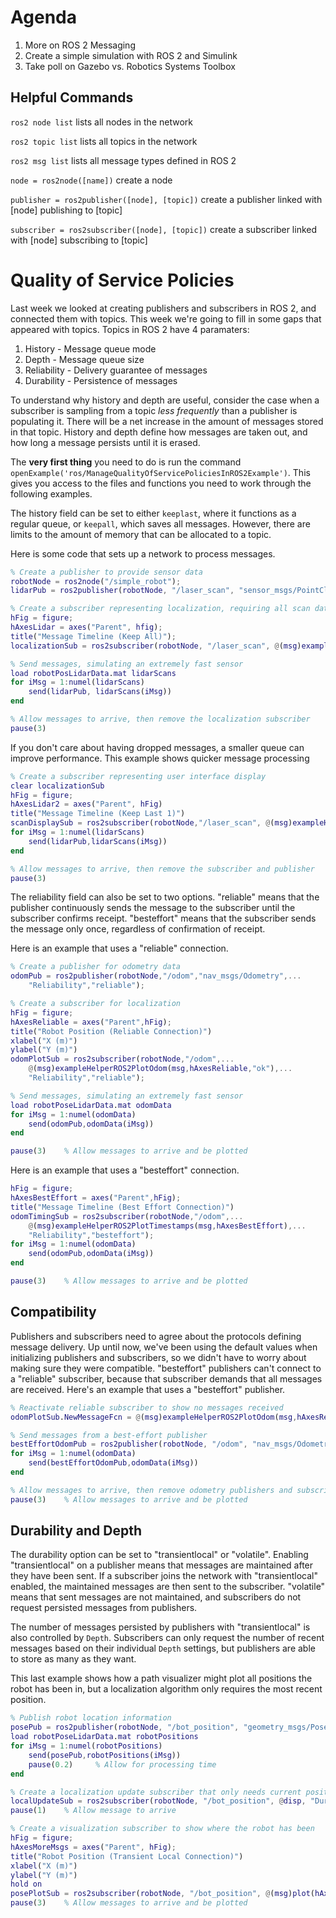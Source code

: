 # Agenda
1. More on ROS 2 Messaging
2. Create a simple simulation with ROS 2 and Simulink
3. Take poll on Gazebo vs. Robotics Systems Toolbox

## Helpful Commands
`ros2 node list` lists all nodes in the network

`ros2 topic list` lists all topics in the network

`ros2 msg list` lists all message types defined in ROS 2

`node = ros2node([name])` create a node

`publisher = ros2publisher([node], [topic])` create a publisher linked with [node] publishing to [topic]

`subscriber = ros2subscriber([node], [topic])` create a subscriber linked with [node] subscribing to [topic]

# Quality of Service Policies
Last week we looked at creating publishers and subscribers in ROS 2, and connected them with topics. This week we're going to fill in some gaps that appeared with topics. Topics in ROS 2 have 4 paramaters:
1. History - Message queue mode
2. Depth - Message queue size
3. Reliability - Delivery guarantee of messages
4. Durability - Persistence of messages

To understand why history and depth are useful, consider the case when a subscriber is sampling from a topic *less frequently* than a publisher is populating it. There will be a net increase in the amount of messages stored in that topic. History and depth define how messages are taken out, and how long a message persists until it is erased.

The **very first thing** you need to do is run the command `openExample('ros/ManageQualityOfServicePoliciesInROS2Example')`. This gives you access to the files and functions you need to work through the following examples.

The history field can be set to either `keeplast`, where it functions as a regular queue, or `keepall`, which saves all messages. However, there are limits to the amount of memory that can be allocated to a topic.

Here is some code that sets up a network to process messages.

```MATLAB
% Create a publisher to provide sensor data
robotNode = ros2node("/simple_robot");
lidarPub = ros2publisher(robotNode, "/laser_scan", "sensor_msgs/PointCloud2", "History", "keeplast", "Depth", 20);

% Create a subscriber representing localization, requiring all scan data
hFig = figure;
hAxesLidar = axes("Parent", hfig);
title("Message Timeline (Keep All)");
localizationSub = ros2subscriber(robotNode, "/laser_scan", @(msg)exampleHelperROS2PlotTimestamps(msg, hAxesLidar), "History", "keepall");

% Send messages, simulating an extremely fast sensor
load robotPosLidarData.mat lidarScans
for iMsg = 1:numel(lidarScans)
	send(lidarPub, lidarScans(iMsg))
end

% Allow messages to arrive, then remove the localization subscriber 
pause(3)
```

If you don't care about having dropped messages, a smaller queue can improve performance. This example shows quicker message processing

```MATLAB
% Create a subscriber representing user interface display
clear localizationSub
hFig = figure;
hAxesLidar2 = axes("Parent", hFig)
title("Message Timeline (Keep Last 1)")
scanDisplaySub = ros2subscriber(robotNode,"/laser_scan", @(msg)exampleHelperROS2PlotTimestamps(msg,hAxesLidar2), "History","keeplast","Depth",1);
for iMsg = 1:numel(lidarScans)
    send(lidarPub,lidarScans(iMsg))
end

% Allow messages to arrive, then remove the subscriber and publisher
pause(3)
```

The reliability field can also be set to two options. "reliable" means that the publisher continuously sends the message to the subscriber until the subscriber confirms receipt. "besteffort" means that the subscriber sends the message only once, regardless of confirmation of receipt.

Here is an example that uses a "reliable" connection.

```MATLAB
% Create a publisher for odometry data
odomPub = ros2publisher(robotNode,"/odom","nav_msgs/Odometry",...
    "Reliability","reliable");

% Create a subscriber for localization
hFig = figure;
hAxesReliable = axes("Parent",hFig);
title("Robot Position (Reliable Connection)")
xlabel("X (m)")
ylabel("Y (m)")
odomPlotSub = ros2subscriber(robotNode,"/odom",...
    @(msg)exampleHelperROS2PlotOdom(msg,hAxesReliable,"ok"),...
    "Reliability","reliable");

% Send messages, simulating an extremely fast sensor
load robotPoseLidarData.mat odomData
for iMsg = 1:numel(odomData)
    send(odomPub,odomData(iMsg))
end

pause(3)    % Allow messages to arrive and be plotted
```

Here is an example that uses a "besteffort" connection.

```MATLAB
hFig = figure;
hAxesBestEffort = axes("Parent",hFig);
title("Message Timeline (Best Effort Connection)")
odomTimingSub = ros2subscriber(robotNode,"/odom",...
    @(msg)exampleHelperROS2PlotTimestamps(msg,hAxesBestEffort),...
    "Reliability","besteffort");
for iMsg = 1:numel(odomData)
    send(odomPub,odomData(iMsg))
end

pause(3)    % Allow messages to arrive and be plotted
```

## Compatibility

Publishers and subscribers need to agree about the protocols defining message delivery. Up until now, we've been using the default values when initializing publishers and subscribers, so we didn't have to worry about making sure they were compatible. "besteffort" publishers can't connect to a "reliable" subscriber, because that subscriber demands that all messages are received. Here's an example that uses a "besteffort" publisher.

```MATLAB
% Reactivate reliable subscriber to show no messages received
odomPlotSub.NewMessageFcn = @(msg)exampleHelperROS2PlotOdom(msg,hAxesReliable,"*r");

% Send messages from a best-effort publisher
bestEffortOdomPub = ros2publisher(robotNode, "/odom", "nav_msgs/Odometry", "Reliability", "besteffort");
for iMsg = 1:numel(odomData)
    send(bestEffortOdomPub,odomData(iMsg))
end

% Allow messages to arrive, then remove odometry publishers and subscribers
pause(3)    % Allow messages to arrive and be plotted
```

## Durability and Depth

The durability option can be set to "transientlocal" or "volatile". Enabling "transientlocal" on a publisher means that messages are maintained after they have been sent. If a subscriber joins the network with "transientlocal" enabled, the maintained messages are then sent to the subscriber. "volatile" means that sent messages are not maintained, and subscribers do not request persisted messages from publishers.

The number of messages persisted by publishers with "transientlocal" is also controlled by `Depth`. Subscribers can only request the number of recent messages based on their individual `Depth` settings, but publishers are able to store as many as they want.

This last example shows how a path visualizer might plot all positions the robot has been in, but a localization algorithm only requires the most recent position.

```MATLAB
% Publish robot location information
posePub = ros2publisher(robotNode, "/bot_position", "geometry_msgs/Pose2D", "Durability", "transientlocal", "Depth",100);
load robotPoseLidarData.mat robotPositions
for iMsg = 1:numel(robotPositions)
    send(posePub,robotPositions(iMsg))
    pause(0.2)     % Allow for processing time
end

% Create a localization update subscriber that only needs current position
localUpdateSub = ros2subscriber(robotNode, "/bot_position", @disp, "Durability", "transientlocal", "Depth", 1);
pause(1)    % Allow message to arrive

% Create a visualization subscriber to show where the robot has been
hFig = figure;
hAxesMoreMsgs = axes("Parent", hFig);
title("Robot Position (Transient Local Connection)")
xlabel("X (m)")
ylabel("Y (m)")
hold on
posePlotSub = ros2subscriber(robotNode, "/bot_position", @(msg)plot(hAxesMoreMsgs,msg.x,msg.y,"ok"), "Durability", "transientlocal", "Depth", 20);
pause(3)    % Allow messages to arrive and be plotted
```

